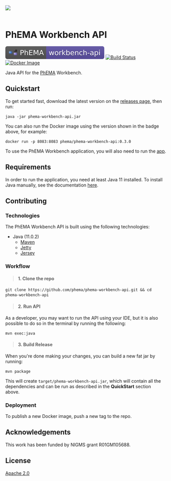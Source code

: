 <br/><br/>
<img src="http://informatics.mayo.edu/phema/images/b/bc/Phema-logo.png">
<br/><br/>

# PhEMA Workbench API

[![PhEMA](./repo-badge.svg)](https://projectphema.org "PhEMA")
[![Build Status](https://travis-ci.com/PheMA/phema-workbench-api.svg?branch=master)](https://travis-ci.com/github/PheMA/phema-workbench-api/builds "Travis CI build status")
[![Docker Image](https://images.microbadger.com/badges/version/phema/phema-workbench-api.svg)](https://hub.docker.com/r/phema/phema-workbench-api "Docker image version")

Java API for the [PhEMA](http://projectphema.org) Workbench.

## Quickstart

To get started fast, download the latest version on the [releases page](https://github.com/PheMA/phema-workbench-api/releasess), then run:

```
java -jar phema-workbench-api.jar
```

You can also run the Docker image using the version shown in the badge above, for example:

```
docker run -p 8083:8083 phema/phema-workbench-api:0.3.0
```

To use the PhEMA Workbench application, you will also need to run the [app](https://github.com/PheMA/phema-workbench-app).

## Requirements

In order to run the application, you need at least Java 11 installed. To install Java manually, see the documentation
[here](https://www.java.com/en/download/help/download_options.xml).

## Contributing

### Technologies

The PhEMA Workbench API is built using the following technologies:

- Java (11.0.2)
  - [Maven](https://maven.apache.org/)
  - [Jetty](https://www.eclipse.org/jetty/documentation/)
  - [Jersey](https://jersey.github.io/)

### Workflow

> #### 1. Clone the repo

```
git clone https://github.com/phema/phema-workbench-api.git && cd phema-workbench-api
```

> #### 2. Run API

As a developer, you may want to run the API using your IDE, but it is also possible to do so in the terminal by running
the following:

```
mvn exec:java
```

> #### 3. Build Release

When you're done making your changes, you can build a new fat jar by running:

```
mvn package
```

This will create `target/phema-workbench-api.jar`, which will contain all the dependencies and can be run as described in the **QuickStart**
section above.

### Deployment

To publish a new Docker image, push a new tag to the repo.

## Acknowledgements

This work has been funded by NIGMS grant R01GM105688.

## License

[Apache 2.0](license.md)
